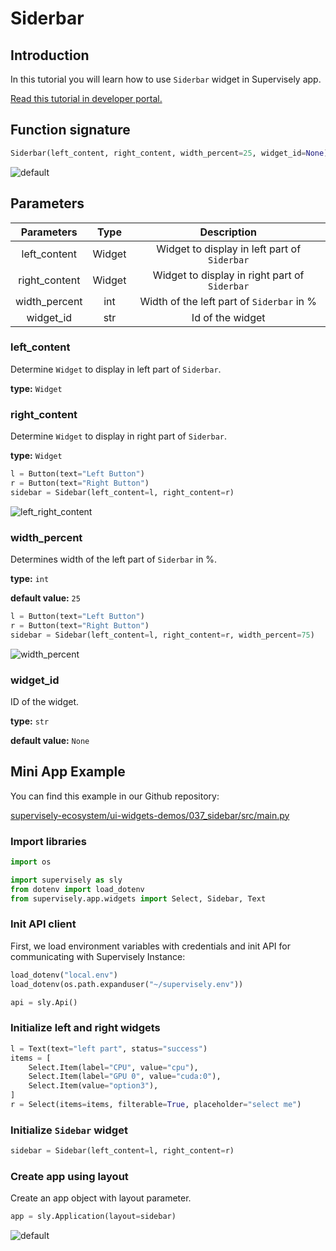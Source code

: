 # Siderbar

## Introduction

In this tutorial you will learn how to use `Siderbar` widget in Supervisely app.

[Read this tutorial in developer portal.](https://developer.supervise.ly/app-development/apps-with-gui/Siderbar)

## Function signature

```python
Siderbar(left_content, right_content, width_percent=25, widget_id=None)
```

![default](https://user-images.githubusercontent.com/120389559/218459213-d0e7e1f3-b073-47c0-a759-b3741cb1df2a.gif)

## Parameters

|  Parameters   |  Type  |                  Description                  |
| :-----------: | :----: | :-------------------------------------------: |
| left_content  | Widget | Widget to display in left part of `Siderbar`  |
| right_content | Widget | Widget to display in right part of `Siderbar` |
| width_percent |  int   |   Width of the left part of `Siderbar` in %   |
|   widget_id   |  str   |               Id of the widget                |

### left_content

Determine `Widget` to display in left part of `Siderbar`.

**type:** `Widget`

### right_content

Determine `Widget` to display in right part of `Siderbar`.

**type:** `Widget`

```python
l = Button(text="Left Button")
r = Button(text="Right Button")
sidebar = Sidebar(left_content=l, right_content=r)
```

![left_right_content](https://user-images.githubusercontent.com/120389559/218466287-28579783-ceb6-4f50-aea3-87c24b11d968.png)

### width_percent

Determines width of the left part of `Siderbar` in %.

**type:** `int`

**default value:** `25`

```python
l = Button(text="Left Button")
r = Button(text="Right Button")
sidebar = Sidebar(left_content=l, right_content=r, width_percent=75)
```

![width_percent](https://user-images.githubusercontent.com/120389559/218466726-aab7e4d6-319b-4bcc-b7b6-4aa324269ac6.png)

### widget_id

ID of the widget.

**type:** `str`

**default value:** `None`

## Mini App Example

You can find this example in our Github repository:

[supervisely-ecosystem/ui-widgets-demos/037_sidebar/src/main.py](https://github.com/supervisely-ecosystem/ui-widgets-demos/blob/master/037_sidebar/src/main.py)

### Import libraries

```python
import os

import supervisely as sly
from dotenv import load_dotenv
from supervisely.app.widgets import Select, Sidebar, Text
```

### Init API client

First, we load environment variables with credentials and init API for communicating with Supervisely Instance:

```python
load_dotenv("local.env")
load_dotenv(os.path.expanduser("~/supervisely.env"))

api = sly.Api()
```

### Initialize left and right widgets

```python
l = Text(text="left part", status="success")
items = [
    Select.Item(label="CPU", value="cpu"),
    Select.Item(label="GPU 0", value="cuda:0"),
    Select.Item(value="option3"),
]
r = Select(items=items, filterable=True, placeholder="select me")
```

### Initialize `Sidebar` widget

```python
sidebar = Sidebar(left_content=l, right_content=r)
```

### Create app using layout

Create an app object with layout parameter.

```python
app = sly.Application(layout=sidebar)
```

![default](https://user-images.githubusercontent.com/120389559/218459213-d0e7e1f3-b073-47c0-a759-b3741cb1df2a.gif)
